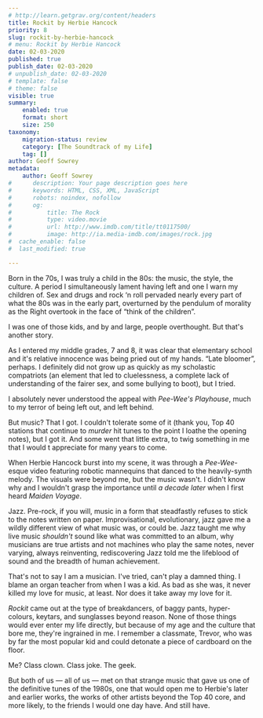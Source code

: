 ```yaml
---
# http://learn.getgrav.org/content/headers
title: Rockit by Herbie Hancock
priority: 8
slug: rockit-by-herbie-hancock
# menu: Rockit by Herbie Hancock
date: 02-03-2020
published: true
publish_date: 02-03-2020
# unpublish_date: 02-03-2020
# template: false
# theme: false
visible: true
summary:
    enabled: true
    format: short
    size: 250
taxonomy:
    migration-status: review
    category: [The Soundtrack of my Life]
    tag: []
author: Geoff Sowrey
metadata:
    author: Geoff Sowrey
#      description: Your page description goes here
#      keywords: HTML, CSS, XML, JavaScript
#      robots: noindex, nofollow
#      og:
#          title: The Rock
#          type: video.movie
#          url: http://www.imdb.com/title/tt0117500/
#          image: http://ia.media-imdb.com/images/rock.jpg
#  cache_enable: false
#  last_modified: true

---
```


Born in the 70s, I was truly a child in the 80s: the music, the style, the culture. A period I simultaneously lament having left and one I warn my children of. Sex and drugs and rock ‘n roll pervaded nearly every part of what the 80s was in the early part, overturned by the pendulum of morality as the Right overtook in the face of “think of the children”.

I was one of those kids, and by and large, people overthought. But that's another story.

As I entered my middle grades, 7 and 8, it was clear that elementary school and it's relative innocence was being pried out of my hands. “Late bloomer”, perhaps. I definitely did not grow up as quickly as my scholastic compatriots (an element that led to cluelessness, a complete lack of understanding of the fairer sex, and some bullying to boot), but I tried.

I absolutely never understood the appeal with *Pee-Wee's Playhouse*, much to my terror of being left out, and left behind.

But music? That I got. I couldn't tolerate some of it (thank you, Top 40 stations that continue to *murder* hit tunes to the point I loathe the opening notes), but I got it. And some went that little extra, to twig something in me that I would t appreciate for many years to come.

When Herbie Hancock burst into my scene, it was through a *Pee-Wee*-esque video featuring robotic mannequins that danced to the heavily-synth melody. The visuals were beyond me, but the music wasn't. I didn't know why and I wouldn't grasp the importance until *a decade later* when I first heard *Maiden Voyage*.

Jazz. Pre-rock, if you will, music in a form that steadfastly refuses to stick to the notes written on paper. Improvisational, evolutionary, jazz gave me a wildly different view of what music was, or could be. Jazz taught me why live music *shouldn't* sound like what was committed to an album, why musicians are true artists and not machines who play the same notes, never varying, always reinventing, rediscovering Jazz told me the lifeblood of sound and the breadth of human achievement.

That's not to say I am a musician. I've tried, can't play a damned thing. I blame an organ teacher from when I was a kid. As bad as she was, it never killed my love for music, at least. Nor does it take away my love for it.

*Rockit* came out at the type of breakdancers, of baggy pants, hyper-colours, keytars, and sunglasses beyond reason. None of those things would ever enter my life directly, but because of my age and the culture that bore me, they're ingrained in me. I remember a classmate, Trevor, who was by far the most popular kid and could detonate a piece of cardboard on the floor.

Me? Class clown. Class joke. The geek.

But both of us — all of us — met on that strange music that gave us one of the definitive tunes of the 1980s, one that would open me to Herbie's later and earlier works, the works of other artists beyond the Top 40 core, and more likely, to the friends I would one day have. And still have.